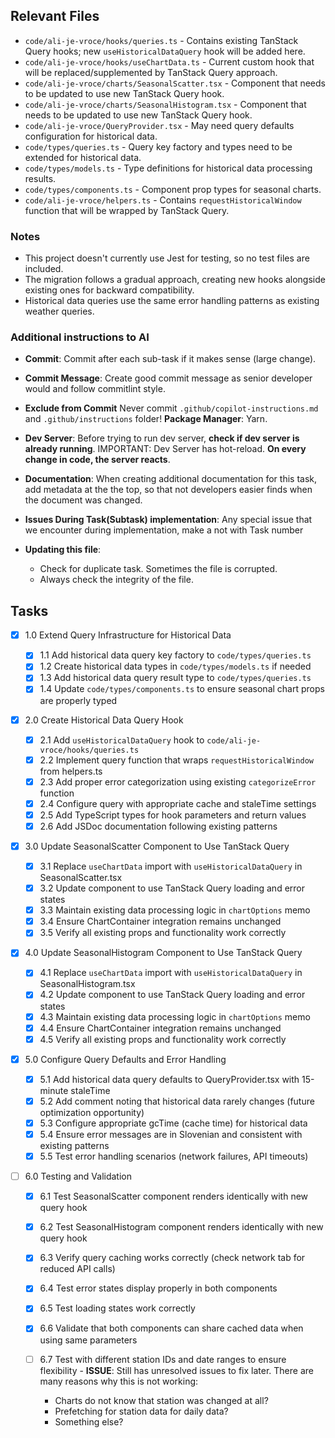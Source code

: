 ## Relevant Files

- `code/ali-je-vroce/hooks/queries.ts` - Contains existing TanStack Query hooks; new `useHistoricalDataQuery` hook will be added here.
- `code/ali-je-vroce/hooks/useChartData.ts` - Current custom hook that will be replaced/supplemented by TanStack Query approach.
- `code/ali-je-vroce/charts/SeasonalScatter.tsx` - Component that needs to be updated to use new TanStack Query hook.
- `code/ali-je-vroce/charts/SeasonalHistogram.tsx` - Component that needs to be updated to use new TanStack Query hook.
- `code/ali-je-vroce/QueryProvider.tsx` - May need query defaults configuration for historical data.
- `code/types/queries.ts` - Query key factory and types need to be extended for historical data.
- `code/types/models.ts` - Type definitions for historical data processing results.
- `code/types/components.ts` - Component prop types for seasonal charts.
- `code/ali-je-vroce/helpers.ts` - Contains `requestHistoricalWindow` function that will be wrapped by TanStack Query.

### Notes

- This project doesn't currently use Jest for testing, so no test files are included.
- The migration follows a gradual approach, creating new hooks alongside existing ones for backward compatibility.
- Historical data queries use the same error handling patterns as existing weather queries.

### Additional instructions to AI

- **Commit**: Commit after each sub-task if it makes sense (large change).
- **Commit Message**: Create good commit message as senior developer would and follow commitlint style.
- **Exclude from Commit** Never commit `.github/copilot-instructions.md` and `.github/instructions` folder!
  **Package Manager**: Yarn.
- **Dev Server**: Before trying to run dev server, **check if dev server is already running**. IMPORTANT: Dev Server has hot-reload. **On every change in code, the server reacts**.
- **Documentation**: When creating additional documentation for this task, add metadata at the the top, so that not developers easier finds when the document was changed.
- **Issues During Task(Subtask) implementation**: Any special issue that we encounter during implementation, make a not with Task number
- **Updating this file**:

  - Check for duplicate task. Sometimes the file is corrupted.
  - Always check the integrity of the file.

## Tasks

- [x] 1.0 Extend Query Infrastructure for Historical Data

  - [x] 1.1 Add historical data query key factory to `code/types/queries.ts`
  - [x] 1.2 Create historical data types in `code/types/models.ts` if needed
  - [x] 1.3 Add historical data query result type to `code/types/queries.ts`
  - [x] 1.4 Update `code/types/components.ts` to ensure seasonal chart props are properly typed

- [x] 2.0 Create Historical Data Query Hook

  - [x] 2.1 Add `useHistoricalDataQuery` hook to `code/ali-je-vroce/hooks/queries.ts`
  - [x] 2.2 Implement query function that wraps `requestHistoricalWindow` from helpers.ts
  - [x] 2.3 Add proper error categorization using existing `categorizeError` function
  - [x] 2.4 Configure query with appropriate cache and staleTime settings
  - [x] 2.5 Add TypeScript types for hook parameters and return values
  - [x] 2.6 Add JSDoc documentation following existing patterns

- [x] 3.0 Update SeasonalScatter Component to Use TanStack Query

  - [x] 3.1 Replace `useChartData` import with `useHistoricalDataQuery` in SeasonalScatter.tsx
  - [x] 3.2 Update component to use TanStack Query loading and error states
  - [x] 3.3 Maintain existing data processing logic in `chartOptions` memo
  - [x] 3.4 Ensure ChartContainer integration remains unchanged
  - [x] 3.5 Verify all existing props and functionality work correctly

- [x] 4.0 Update SeasonalHistogram Component to Use TanStack Query

  - [x] 4.1 Replace `useChartData` import with `useHistoricalDataQuery` in SeasonalHistogram.tsx
  - [x] 4.2 Update component to use TanStack Query loading and error states
  - [x] 4.3 Maintain existing data processing logic in `chartOptions` memo
  - [x] 4.4 Ensure ChartContainer integration remains unchanged
  - [x] 4.5 Verify all existing props and functionality work correctly

- [x] 5.0 Configure Query Defaults and Error Handling

  - [x] 5.1 Add historical data query defaults to QueryProvider.tsx with 15-minute staleTime
  - [x] 5.2 Add comment noting that historical data rarely changes (future optimization opportunity)
  - [x] 5.3 Configure appropriate gcTime (cache time) for historical data
  - [x] 5.4 Ensure error messages are in Slovenian and consistent with existing patterns
  - [x] 5.5 Test error handling scenarios (network failures, API timeouts)

- [ ] 6.0 Testing and Validation

  - [x] 6.1 Test SeasonalScatter component renders identically with new query hook
  - [x] 6.2 Test SeasonalHistogram component renders identically with new query hook
  - [x] 6.3 Verify query caching works correctly (check network tab for reduced API calls)
  - [x] 6.4 Test error states display properly in both components
  - [x] 6.5 Test loading states work correctly
  - [x] 6.6 Validate that both components can share cached data when using same parameters
  - [ ] 6.7 Test with different station IDs and date ranges to ensure flexibility - **ISSUE**: Still has unresolved issues to fix later. There are many reasons why this is not working:

    - Charts do not know that station was changed at all?
    - Prefetching for station data for daily data?
    - Something else?
